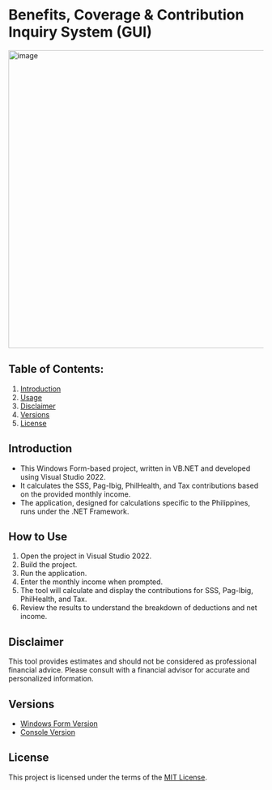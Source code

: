 # Benefits, Coverage & Contribution Inquiry System (GUI)

<img width="588" alt="image" src="https://github.com/CJ-rogue/Benefits-Coverage-Contribution-Inquiry-System-WF/assets/137157404/c3224ec8-d847-4f84-b116-6b892496b7d7">

## Table of Contents:
1. [Introduction](#introduction)
2. [Usage](#how-to-use)
3. [Disclaimer](#disclaimer)
4. [Versions](#versions)
5. [License](#license)

## Introduction
- This Windows Form-based project, written in VB.NET and developed using Visual Studio 2022.
- It calculates the SSS, Pag-Ibig, PhilHealth, and Tax contributions based on the provided monthly income.
- The application, designed for calculations specific to the Philippines, runs under the .NET Framework.

## How to Use
1. Open the project in Visual Studio 2022.
2. Build the project.
2. Run the application.
3. Enter the monthly income when prompted.
4. The tool will calculate and display the contributions for SSS, Pag-Ibig, PhilHealth, and Tax.
5. Review the results to understand the breakdown of deductions and net income.
   
## Disclaimer
This tool provides estimates and should not be considered as professional financial advice. Please consult with a financial advisor for accurate and personalized information.

## Versions
- [Windows Form Version](https://github.com/CJ-rogue/Benefits-Coverage-Contribution-Inquiry-System-WF)
- [Console Version](https://github.com/CJ-rogue/BCCI-Project-Console)

## License
This project is licensed under the terms of the [MIT License](LICENSE).
